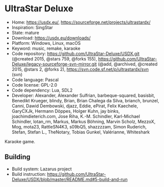 # UltraStar Deluxe

- Home: https://usdx.eu/, https://sourceforge.net/projects/ultrastardx/
- Inspiration: SingStar
- State: mature
- Download: https://usdx.eu/downloads/
- Platform: Windows, Linux, macOS
- Keyword: music, remake, karaoke
- Code repository: https://github.com/UltraStar-Deluxe/USDX.git (@created 2015, @stars 759, @forks 155), https://github.com/UltraStar-Deluxe/legacy-sourceforge-svn-mirror.git (@add, @archived, @created 2015, @stars 2, @forks 2), https://svn.code.sf.net/p/ultrastardx/svn (svn)
- Code language: Pascal
- Code license: GPL-2.0
- Code dependency: Lua, SDL2
- Developer: Alexander, Alexander Sulfrian, barbeque-squared, basisbit, Benedikt Krueger, blindy, Brian, Brian Chalega da Silva, brianch, brunzel, Canni, Dawid Dembowski, djazz, Eddie, ePirat, Felix Kaechele, GaryCXJk, Hermann Döppes, Holger Kuhn, jay binks, joachimdieterich.com, Jose Riha, K.-M. Schindler, Karl-Michael Schindler, lotan_rm, Markus, Markus Böhning, Marvin Scholz, MezzoX, Mog, mota23, RattleSN4K3, s09bQ5, shazzzzam, Simon Ruderich, Stefan, Stefan L., TheNotary, Tobias Gunkel, Valérianne, Whiteshark

Karaoke game.

## Building

- Build system: Lazarus project
- Build instruction: https://github.com/UltraStar-Deluxe/USDX/blob/master/README.md#5-build-and-run
